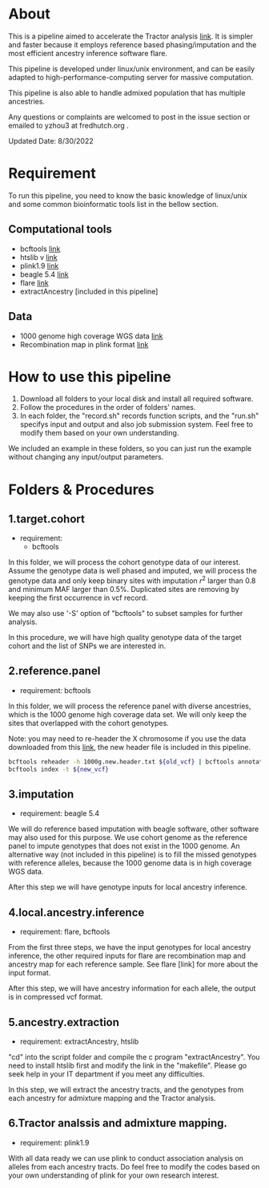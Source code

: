 # About

This is a pipeline aimed to accelerate the Tractor analysis [link](https://github.com/Atkinson-Lab/Tractor/wiki). It is simpler and faster because it employs reference based phasing/imputation and the most efficient ancestry inference software flare.

This pipeline is developed under linux/unix environment, and can be easily adapted to high-performance-computing server for massive computation.

This pipeline is also able to handle admixed population that has multiple ancestries.

Any questions or complaints are welcomed to post in the issue section or emailed to yzhou3 at fredhutch.org .

Updated Date: 8/30/2022

# Requirement

To run this pipeline, you need to know the basic knowledge of linux/unix and some common bioinformatic tools list in the bellow section.

## Computational tools

* bcftools [link](https://samtools.github.io/bcftools/)
* htslib v [link](https://github.com/samtools/htslib)
* plink1.9 [link](https://zzz.bwh.harvard.edu/plink/)
* beagle 5.4 [link](https://faculty.washington.edu/browning/beagle/beagle.html)
* flare [link](https://github.com/browning-lab/flare)
* extractAncestry [included in this pipeline]

## Data

* 1000 genome high coverage WGS data [link](http://ftp.1000genomes.ebi.ac.uk/vol1/ftp/data_collections/1000G_2504_high_coverage/working/20201028_3202_phased/)
* Recombination map in plink format [link](https://bochet.gcc.biostat.washington.edu/beagle/genetic_maps/)

# How to use this pipeline

1. Download all folders to your local disk and install all required software.
2. Follow the procedures in the order of folders' names.
3. In each folder, the "record.sh" records function scripts, and the "run.sh" specifys input and output and also job submission system. Feel free to modify them based on your own understanding.

We included an example in these folders, so you can just run the example without changing any input/output parameters.

# Folders & Procedures

## 1.target.cohort

* requirement: 
	* bcftools

In this folder, we will process the cohort genotype data of our interest. 
Assume the genotype data is well phased and imputed, we will process the genotype data and only keep binary sites with imputation $r^2$ larger than 0.8 and minimum MAF larger than 0.5%. Duplicated sites are removing by keeping the first occurrence in vcf record.

We may also use '-S' option of "bcftools" to subset samples for further analysis.

In this procedure, we will have high quality genotype data of the target cohort and the list of SNPs we are interested in.


## 2.reference.panel

* requirement: bcftools

In this folder, we will process the reference panel with diverse ancestries, which is the 1000 genome high coverage data set. 
We will only keep the sites that overlapped with the cohort genotypes.


Note: you may need to re-header the X chromosome if you use the data downloaded from this [link](http://ftp.1000genomes.ebi.ac.uk/vol1/ftp/data_collections/1000G_2504_high_coverage/working/20201028_3202_phased/), the new header file is included in this pipeline.

```bash
bcftools reheader -h 1000g.new.header.txt ${old_vcf} | bcftools annotate -x INFO,^FORMAT/GT -Oz -o ${new_vcf}
bcftools index -t ${new_vcf}
```

## 3.imputation

* requirement: beagle 5.4

We will do reference based imputation with beagle software, other software may also used for this purpose. 
We use cohort genome as the reference panel to impute genotypes that does not exist in the 1000 genome. An alternative way (not included in this pipeline) is to fill the missed genotypes with reference alleles, because the 1000 genome data is in high coverage WGS data.

After this step we will have genotype inputs for local ancestry inference.


## 4.local.ancestry.inference

* requirement: flare, bcftools

From the first three steps, we have the input genotypes for local ancestry inference, the other required inputs for flare are recombination map and ancestry map for each reference sample. See flare [link] for more about the input format.

After this step, we will have ancestry information for each allele, the output is in compressed vcf format.


## 5.ancestry.extraction 

* requirement: extractAncestry, htslib

"cd" into the script folder and compile the c program "extractAncestry". You need to install htslib first and modify the link in the "makefile". Please go seek help in your IT department if you meet any difficulties. 

In this step, we will extract the ancestry tracts, and the genotypes from each ancestry for admixture mapping and the Tractor analysis.


## 6.Tractor analssis and admixture mapping.

* requirement: plink1.9

With all data ready we can use plink to conduct association analysis on alleles from each ancestry tracts. Do feel free to modify the codes based on your own understanding of plink for your own research interest.


